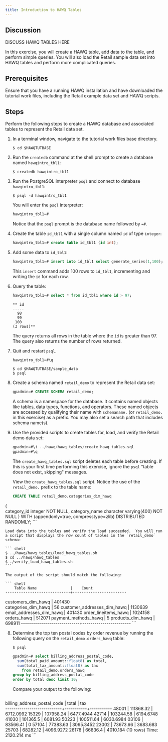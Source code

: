 ```yaml
---
title: Introduction to HAWQ Tables
---
```


## <a id="tut_introhawqtbldisc"></a>Discussion 

DISCUSS HAWQ TABLES HERE

In this exercise, you will create a HAWQ table, add data to the table, and perform simple queries. You will also load the Retail sample data set into HAWQ tables and perform more complicated queries.

## <a id="tut_introhawqtblprereq"></a>Prerequisites

Ensure that you have a running HAWQ installation and have downloaded the tutorial work files, including the Retail example data set and HAWQ scripts.

## <a id="tut_excreatehawqtblsteps"></a>Steps

Perform the following steps to create a HAWQ database and associated tables to represent the Retail data set. 

1. In a terminal window, navigate to the tutorial work files base directory.

    ``` shell
    $ cd $HAWQTUTBASE
    ```

2. Run the `createdb` command at the shell prompt to create a database named `hawqintro_tbl1`: 

	 ``` shell
	 $ createdb hawqintro_tbl1
	 ```

3. Run the PostgreSQL interpreter `psql` and connect to database `hawqintro_tbl1`:

    ``` shell
    $ psql -d hawqintro_tbl1
    ```

	 You will enter the `psql` interpreter:
    
    ``` sql
    hawqintro_tbl1=#
    ```
    
    Notice that the `psql` prompt is the database name followed by `=#`.

4. Create the table `id_tbl1` with a single column named `id` of type `integer`:

	 ``` sql
	 hawqintro_tbl1=# create table id_tbl1 (id int);
	 ```

5. Add some data to `id_tbl1`:

	 ``` sql
	 hawqintro_tbl1=# insert into id_tbl1 select generate_series(1,100);
	 ```
	
	This `insert` command adds 100 rows to `id_tbl1`, incrementing and writing the `id` for each row.

6. Query the table:

    ``` sql
    hawqintro_tbl1=# select * from id_tbl1 where id > 97;
    ```
    ``` shell
    ** id  
    -----
      98
      99
     100
    (3 rows)**
    ```
    
    The query returns all rows in the table where the `id` is greater than 97.  The query also returns the number of rows returned.
    
7.  Quit and restart `psql`.

    ``` sql
    hawqintro_tbl1=#\q
    ```
    
    ``` shell
    $ cd $HAWQTUTBASE/sample_data
    $ psql
    ```

8. Create a schema named `retail_demo` to represent the Retail data set:

	``` sql
	gpadmin=# CREATE SCHEMA retail_demo;
	```
	
	A schema is a namespace for the database. It contains named objects like tables, data types, functions, and operators.  These named objects are accessed by qualifying their name with `schemaname.` (or `retail_demo.` in this exercise) as a prefix. You may also set a search path that includes schema name(s).
    
7. Use the provided scripts to create tables for, load, and verify the Retail demo data set:
    
    ``` sql
    gpadmin=#\i ../hawq/hawq_tables/create_hawq_tables.sql
    gpadmin=#\q
    ```	
    The `create_hawq_tables.sql` script deletes each table before creating.  If this is your first time performing this exercise, ignore the `psql` "table does not exist, skipping" messages.
    
    View the `create_hawq_tables.sql` script. Notice the use of the `retail_demo.` prefix to the table name:
    
    ``` sql
    CREATE TABLE retail_demo.categories_dim_hawq
(   
    category_id integer NOT NULL,
    category_name character varying(400) NOT NULL
)
WITH (appendonly=true, compresstype=zlib) DISTRIBUTED RANDOMLY;
    ```
    
    Load data into the tables and verify the load succeeded.  You will run a script that displays the row count of tables in the `retail_demo` schema:

    ``` shell
    $ ../hawq/hawq_tables/load_hawq_tables.sh
    $ cd ../hawq/hawq_tables
    $ ./verify_load_hawq_tables.sh
    ```

    The output of the script should match the following:

    ``` shell						    
        Table Name               |    Count 
    -----------------------------+------------------------
 customers_dim_hawq           |   401430  
 categories_dim_hawq          |   56 
 customer_addresses_dim_hawq  |   1130639
 email_addresses_dim_hawq     |   401430
 order_lineitems_hawq         |   1024158
 orders_hawq                  |   512071
 payment_methods_hawq         |   5
 products_dim_hawq            |   698911
  -----------------------------+------------------------
    ```

8. Determine the top ten postal codes by order revenue by running the following query on the `retail_demo.orders_hawq` table:

    ``` shell
    $ psql
    ```
    
    ``` sql
    gpadmin=# select billing_address_postal_code,
      sum(total_paid_amount::float8) as total,
      sum(total_tax_amount::float8) as tax
        from retail_demo.orders_hawq
    group by billing_address_postal_code
    order by total desc limit 10;
    ```

    Compare your output to the following:
 
    ``` shell
 billing_address_postal_code |   total   |    tax    
----------------------------+-----------+-----------
 48001                       | 111868.32 | 6712.0992
 15329                       | 107958.24 | 6477.4944
 42714                       | 103244.58 | 6194.6748
 41030                       |  101365.5 |   6081.93
 50223                       | 100511.64 | 6030.6984
 03106                       |  83566.41 |         0
 57104                       |  77383.63 | 3095.3452
 23002                       |  73673.66 |  3683.683
 25703                       |  68282.12 | 4096.9272
 26178                       |   66836.4 |  4010.184
(10 rows)
Time: 2120.214 ms
    ```